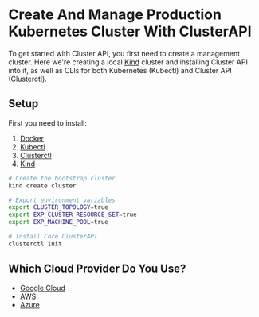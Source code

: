 
# Create And Manage Production Kubernetes Cluster With ClusterAPI

To get started with Cluster API, you first need to create a management cluster. Here we're creating a local [Kind](https://kind.sigs.k8s.io/) cluster and installing Cluster API into it, as well as CLIs for both Kubernetes (Kubectl) and Cluster API (Clusterctl).

## Setup

First you need to install:
1. [Docker](https://www.docker.com/)
2. [Kubectl](https://kubernetes.io/docs/tasks/tools/)
2. [Clusterctl](https://cluster-api.sigs.k8s.io/user/quick-start.html#install-clusterctl)
3. [Kind](https://kind.sigs.k8s.io/docs/user/quick-start#installation)
```bash
# Create the bootstrap cluster
kind create cluster

# Export environment variables
export CLUSTER_TOPOLOGY=true
export EXP_CLUSTER_RESOURCE_SET=true
export EXP_MACHINE_POOL=true

# Install Core ClusterAPI
clusterctl init

```

## Which Cloud Provider Do You Use?

* [Google Cloud](capi-google.md)
* [AWS](capi-aws.md)
* [Azure](capi-azure.md)

